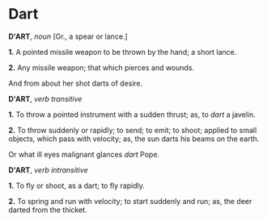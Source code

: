 # Dart

**D'ART**, _noun_ \[Gr., a spear or lance.\]

**1.** A pointed missile weapon to be thrown by the hand; a short lance.

**2.** Any missile weapon; that which pierces and wounds.

And from about her shot darts of desire.

**D'ART**, _verb transitive_

**1.** To throw a pointed instrument with a sudden thrust; as, to _dart_ a javelin.

**2.** To throw suddenly or rapidly; to send; to emit; to shoot; applied to small objects, which pass with velocity; as, the sun darts his beams on the earth.

Or what ill eyes malignant glances _dart_ Pope.

**D'ART**, _verb intransitive_

**1.** To fly or shoot, as a dart; to fly rapidly.

**2.** To spring and run with velocity; to start suddenly and run; as, the deer darted from the thicket.